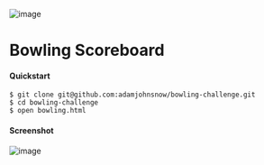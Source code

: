![image](https://travis-ci.org/adamjohnsnow/bowling-challenge.svg?branch=master)

Bowling Scoreboard
==================
#### Quickstart

```
$ git clone git@github.com:adamjohnsnow/bowling-challenge.git
$ cd bowling-challenge
$ open bowling.html
```
#### Screenshot
![image](https://cloud.githubusercontent.com/assets/24992029/26284231/73f1dc0e-3e2e-11e7-978a-1c1b310cf127.png)


